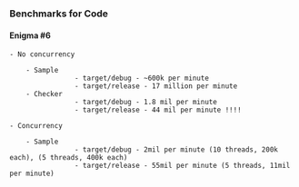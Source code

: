 ### Benchmarks for Code

#### Enigma #6

    - No concurrency
    
        - Sample
                    - target/debug - ~600k per minute
                    - target/release - 17 million per minute
        - Checker
                    - target/debug - 1.8 mil per minute
                    - target/release - 44 mil per minute !!!!

    - Concurrency

        - Sample
                    - target/debug - 2mil per minute (10 threads, 200k each), (5 threads, 400k each)
                    - target/release - 55mil per minute (5 threads, 11mil per minute)
